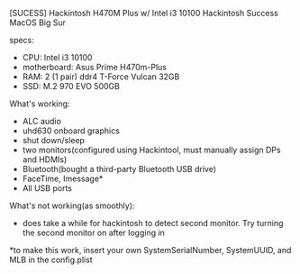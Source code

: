 [SUCESS] Hackintosh H470M Plus w/ Intel i3 10100
Hackintosh Success MacOS Big Sur 

specs: 
  - CPU: Intel i3 10100
  - motherboard: Asus Prime H470m-Plus 
  - RAM: 2 (1 pair) ddr4 T-Force Vulcan 32GB
  - SSD: M.2 970 EVO 500GB
  
What's working:
- ALC audio 
- uhd630 onboard graphics
- shut down/sleep
- two monitors(configured using Hackintool, must manually assign DPs and HDMIs)
- Bluetooth(bought a third-party Bluetooth USB drive)
- FaceTime, Imessage*
- All USB ports

What's not working(as smoothly):
- does take a while for hackintosh to detect second monitor. Try turning the second monitor on after logging in


*to make this work, insert your own SystemSerialNumber, SystemUUID, and MLB in the config.plist 
  
